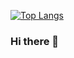 <!-- [![GitHub stats](https://github-readme-stats.vercel.app/api?username=Ko-s-y&theme=vue-dark&show_icons=true)](https://github.com/anuraghazra/github-readme-stats) -->

[![Top Langs](https://github-readme-stats.vercel.app/api/top-langs/?username=Ko-s-y&theme=vue-dark&show_icons=true&layout=compact&exclude_repo=solidus-ec,Foody-thread-beta)](https://github.com/Ko-s-y) 

### Hi there 👋
<!--
**Ko-s-y/Ko-s-y** is a ✨ _special_ ✨ repository because its `README.md` (this file) appears on your GitHub profile.

Here are some ideas to get you started:

- 🔭 I’m currently working on ...
- 🌱 I’m currently learning ...
- 👯 I’m looking to collaborate on ...
- 🤔 I’m looking for help with ...
- 💬 Ask me about ...
- 📫 How to reach me: ...
- 😄 Pronouns: ...
- ⚡ Fun fact: ...
-->
